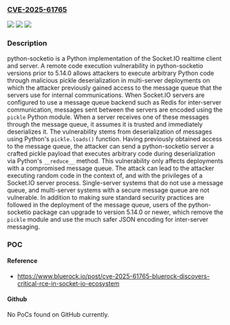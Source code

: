 ### [CVE-2025-61765](https://cve.mitre.org/cgi-bin/cvename.cgi?name=CVE-2025-61765)
![](https://img.shields.io/static/v1?label=Product&message=python-socketio&color=blue)
![](https://img.shields.io/static/v1?label=Version&message=%3E%3D%200.8.0%2C%20%3C%205.14.0%20&color=brightgreen)
![](https://img.shields.io/static/v1?label=Vulnerability&message=CWE-502%3A%20Deserialization%20of%20Untrusted%20Data&color=brightgreen)

### Description

python-socketio is a Python implementation of the Socket.IO realtime client and server. A remote code execution vulnerability in python-socketio versions prior to 5.14.0 allows attackers to execute arbitrary Python code through malicious pickle deserialization in multi-server deployments on which the attacker previously gained access to the message queue that the servers use for internal communications. When Socket.IO servers are configured to use a message queue backend such as Redis for inter-server communication, messages sent between the servers are encoded using the `pickle` Python module. When a server receives one of these messages through the message queue, it assumes it is trusted and immediately deserializes it. The vulnerability stems from deserialization of messages using Python's `pickle.loads()` function. Having previously obtained access to the message queue, the attacker can send a python-socketio server a crafted pickle payload that executes arbitrary code during deserialization via Python's `__reduce__` method. This vulnerability only affects deployments with a compromised message queue. The attack can lead to the attacker executing random code in the context of, and with the privileges of a Socket.IO server process. Single-server systems that do not use a message queue, and multi-server systems with a secure message queue are not vulnerable. In addition to making sure standard security practices are followed in the deployment of the message queue, users of the python-socketio package can upgrade to version 5.14.0 or newer, which remove the `pickle` module and use the much safer JSON encoding for inter-server messaging.

### POC

#### Reference
- https://www.bluerock.io/post/cve-2025-61765-bluerock-discovers-critical-rce-in-socket-io-ecosystem

#### Github
No PoCs found on GitHub currently.

